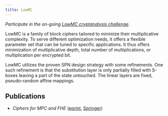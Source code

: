 ```yaml
---
title: LowMC
---
```


_Participate in the on-going [LowMC cryptanalysis challenge](challenge)._

LowMC is a family of block ciphers tailored to minimize their multiplicative
complexity. To serve different optimization needs, it offers a flexible
parameter set that can be tuned to specific applications. It thus offers
minimization of multiplicative depth, total number of multiplications, or
multiplication per encrypted bit.

LowMC utilizes the proven SPN design strategy with some refinements. One such
refinement is that the substitution layer is only partially filled with S-boxes
leaving a part of the state untouched. The linear layers are fixed,
pseudo-random affine mappings. 

Publications
------------
 * _Ciphers for MPC and FHE_ ([eprint](https://eprint.iacr.org/2016/687),
 [Springer](https://link.springer.com/chapter/10.1007/978-3-662-46800-5_17))


